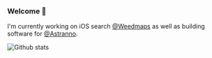 ### Welcome 👋

I'm currently working on iOS search [@Weedmaps](https://weedmaps.com) as well as building software for [@Astranno](https://astranno.com).

![Github stats](https://github-readme-stats.vercel.app/api?username=camji55&show_icons=true)
